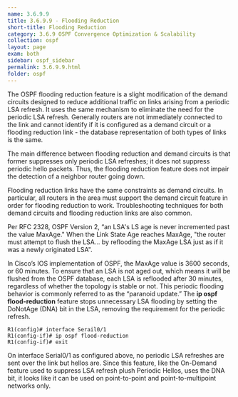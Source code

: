 ```yaml
---
name: 3.6.9.9
title: 3.6.9.9 - Flooding Reduction
short-title: Flooding Reduction
category: 3.6.9 OSPF Convergence Optimization & Scalability
collection: ospf
layout: page
exam: both
sidebar: ospf_sidebar
permalink: 3.6.9.9.html
folder: ospf
---
```

The OSPF flooding reduction feature is a slight modification of the demand circuits designed to reduce additional traffic on links arising from a periodic LSA refresh. It uses the same mechanism to eliminate the need for the periodic LSA refresh. Generally routers are not immediately connected to the link and cannot identify if it is configured as a demand circuit or a flooding reduction link - the database representation of both types of links is the same.

The main difference between flooding reduction and demand circuits is that former suppresses only periodic LSA refreshes; it does not suppress periodic hello packets. Thus, the flooding reduction feature does not impair the detection of a neighbor router going down.

Flooding reduction links have the same constraints as demand circuits. In particular, all routers in the area must support the demand circuit feature in order for flooding reduction to work. Troubleshooting techniques for both demand circuits and flooding reduction links are also common.

Per RFC 2328, OSPF Version 2, “an LSA's LS age is never incremented past the
value MaxAge." When the Link State Age reaches MaxAge, "the router must attempt to flush the LSA... by reflooding the MaxAge LSA just as if it was a newly originated LSA".

In Cisco’s IOS implementation of OSPF, the MaxAge value is 3600 seconds, or 60 minutes. To ensure that an LSA is not aged out, which means it will be flushed from the OSPF database, each LSA is reflooded after 30 minutes, regardless of whether the topology is stable or not. This periodic flooding behavior is commonly referred to as the “paranoid update.” The **ip ospf flood-reduction** feature stops unnecessary LSA flooding by setting the DoNotAge (DNA) bit in the LSA, removing the requirement for the periodic refresh.

```
R1(config)# interface Serail0/1
R1(config-if)# ip ospf flood-reduction
R1(config-if)# exit
```

On interface Serial0/1 as configured above, no periodic LSA refreshes are sent over the link but hellos are. Since this feature, like the On-Demand feature used to suppress LSA refresh plush Periodic Hellos, uses the DNA bit, it looks like it can be used on point-to-point and point-to-multipoint networks only.
